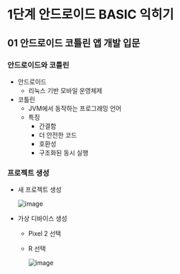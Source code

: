 # 1단계 안드로이드 BASIC 익히기

## 01 안드로이드 코틀린 앱 개발 입문

### 안드로이드와 코틀린

- 안드로이드
    - 리눅스 기반 모바일 운영체제
- 코틀린
    - JVM에서 동작하는 프로그래밍 언어
    - 특징
        - 간결함
        - 더 안전한 코드
        - 호환성
        - 구조화된 동시 실행

### 프로젝트 생성

- 새 프로젝트 생성
    
    ![image](https://github.com/sangeun99/hyundai-it-e-java-fullstack/assets/63828057/64b08b71-25a3-4be1-9d28-68e8f0031925)
    
- 가상 디바이스 생성
    - Pixel 2 선택
    - R 선택
        
        ![image](https://github.com/sangeun99/hyundai-it-e-java-fullstack/assets/63828057/380d5545-a296-48af-8019-b1f753e432a5)
